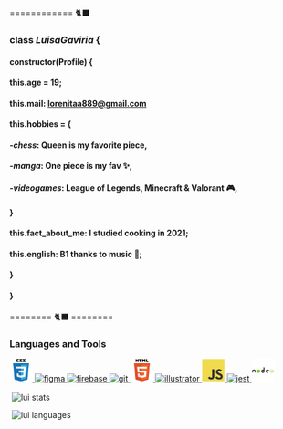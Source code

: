============ 🐈‍⬛ 

### class *LuisaGaviria* {  
####  constructor(Profile) {  
####    this.age = 19;  
####    this.mail: lorenitaa889@gmail.com  
####    this.hobbies = {  
####    -_chess_: Queen is my favorite piece,  
####    -_manga_: One piece is my fav ✨,    
####    -_videogames_: League of Legends, Minecraft & Valorant 🎮,  
####   }    
####    this.fact_about_me: I studied cooking in 2021;  
####    this.english: B1 thanks to music 🎵;
####    }  
#### }  
======== 🐈‍⬛  ========
### Languages and Tools

<p align="left"> <a href="https://www.w3schools.com/css/" target="_blank" rel="noreferrer"> <img src="https://raw.githubusercontent.com/devicons/devicon/master/icons/css3/css3-original-wordmark.svg" alt="css3" width="40" height="40"/> </a> <a href="https://www.figma.com/" target="_blank" rel="noreferrer"> <img src="https://www.vectorlogo.zone/logos/figma/figma-icon.svg" alt="figma" width="40" height="40"/> </a> <a href="https://firebase.google.com/" target="_blank" rel="noreferrer"> <img src="https://www.vectorlogo.zone/logos/firebase/firebase-icon.svg" alt="firebase" width="40" height="40"/> </a> <a href="https://git-scm.com/" target="_blank" rel="noreferrer"> <img src="https://www.vectorlogo.zone/logos/git-scm/git-scm-icon.svg" alt="git" width="40" height="40"/> </a> <a href="https://www.w3.org/html/" target="_blank" rel="noreferrer"> <img src="https://raw.githubusercontent.com/devicons/devicon/master/icons/html5/html5-original-wordmark.svg" alt="html5" width="40" height="40"/> </a> <a href="https://www.adobe.com/in/products/illustrator.html" target="_blank" rel="noreferrer"> <img src="https://www.vectorlogo.zone/logos/adobe_illustrator/adobe_illustrator-icon.svg" alt="illustrator" width="40" height="40"/> </a> <a href="https://developer.mozilla.org/en-US/docs/Web/JavaScript" target="_blank" rel="noreferrer"> <img src="https://raw.githubusercontent.com/devicons/devicon/master/icons/javascript/javascript-original.svg" alt="javascript" width="40" height="40"/> </a> <a href="https://jestjs.io" target="_blank" rel="noreferrer"> <img src="https://www.vectorlogo.zone/logos/jestjsio/jestjsio-icon.svg" alt="jest" width="40" height="40"/> </a> <a href="https://nodejs.org" target="_blank" rel="noreferrer"> <img src="https://raw.githubusercontent.com/devicons/devicon/master/icons/nodejs/nodejs-original-wordmark.svg" alt="nodejs" width="40" height="40"/> </a> </p>  

<p>&nbsp;<img align="center" src="https://github-readme-stats.vercel.app/api?username=luisa7gaviria&show_icons=true&locale=en&theme=jolly" alt="lui stats" /></p>
<p>&nbsp;<img src="https://github-readme-stats.vercel.app/api/top-langs/?username=luisa7gaviria&layout=compact" alt="lui languages"/></p>


